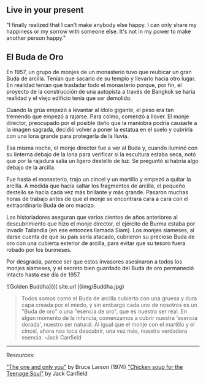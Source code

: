 ## Live in your present

"I finally realized that I can't make anybody else happy. I can only share my happiness or my sorrow with someone else. 
It's not in my power to make another person happy."

## El Buda de Oro

En 1957, un grupo de monjes de un monasterio tuvo que reubicar un gran Buda de arcilla. Tenían que sacarlo de su templo y llevarlo hacia otro lugar. En realidad tenían que trasladar todo el monasterio porque, por fin, el proyecto de la construcción de una autopista a través de Bangkok se haría realidad y el viejo edificio tenía que ser demolido.

Cuando la grúa empezó a levantar al ídolo gigante, el peso era tan tremendo que empezó a rajarse. Para colmo, comenzó a llover. El monje director, preocupado por el posible daño que la maniobra podría causarle a la imagen sagrada, decidió volver a poner la estatua en el suelo y cubrirla con una lona grande para protegerla de la lluvia.

Esa misma noche, el monje director fue a ver al Buda y, cuando iluminó con su linterna debajo de la lona para verificar si la escultura estaba seca, notó que por la rajadura salía un ligero destello de luz. Se preguntó si habría algo debajo de la arcilla.

Fue hasta el monasterio, trajo un cincel y un martillo y empezó a quitar la arcilla. A medida que hacía saltar los fragmentos de arcilla, el pequeño destello se hacía cada vez más brillante y más grande. Pasaron muchas horas de trabajo antes de que el monje se encontrara cara a cara con el extraordinario Buda de oro macizo.

Los historiadores aseguran que varios cientos de años anteriores al descubrimiento que hizo el monje director, el ejército de Burma estaba por invadir Tailandia (en ese entonces llamada Siam). Los monjes siameses, al darse cuenta de que su país sería atacado, cubrieron su precioso Buda de oro con una cubierta exterior de arcilla, para evitar que su tesoro fuera robado por los burmeses.

Por desgracia, parece ser que estos invasores asesinaron a todos los monjes siameses, y el secreto bien guardado del Buda de oro permaneció intacto hasta ese día de 1957.

![Golden Buddha]({{ site.url }}img/Buddha.jpg)

> Todos somos como el Buda de arcilla cubierto con una gruesa y dura capa creada por el miedo, y sin embargo cada uno de nosotros es un "Buda de oro" o una "esencia de oro", que es nuestro ser real. En algún momento de la infancia, comenzamos a cubrir nuestra 'esencia dorada', nuestro ser natural. Al igual que el monje con el martillo y el cincel, ahora nos toca descubrir, una vez más, nuestra verdadera esencia.
-Jack Canfield

_____
Resources: 

["The one and only you"](https://archive.org/stream/oneonlyyou00lars) by Bruce Larson (1974)
["Chicken soup for the Teenage Soul"](https://www.amazon.com/Chicken-Soup-Soul-20th-Anniversary-ebook/dp/B012YEQS3W) by Jack Canfield
